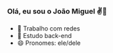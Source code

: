 ### Olá, eu sou o João Miguel ✌🤙

- 🔭 Trabalho com redes
- 📕 Estudo back-end
- 😄 Pronomes: ele/dele

